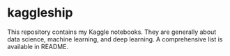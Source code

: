 # kaggleship
This repository contains my Kaggle notebooks. They are generally about data science, machine learning, and deep learning. A comprehensive list is available in README.
